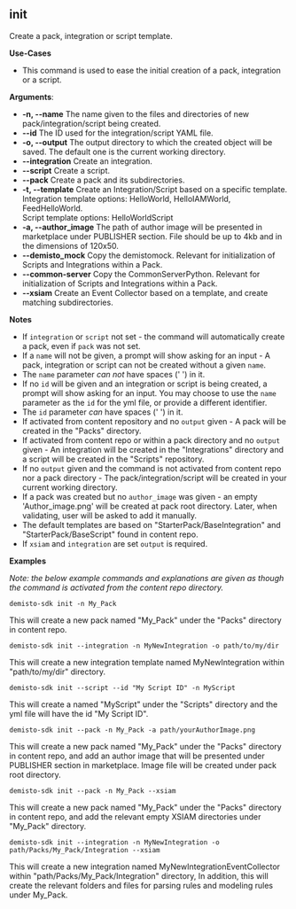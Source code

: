 ## init
Create a pack, integration or script template.

**Use-Cases**
* This command is used to ease the initial creation of a pack, integration or a script.

**Arguments**:
* **-n, --name**
The name given to the files and directories of new pack/integration/script being created.
* **--id**
The ID used for the integration/script YAML file.
* **-o, --output**
The output directory to which the created object will be saved. The default one is the current working directory.
* **--integration**
Create an integration.
* **--script**
Create a script.
* **--pack**
Create a pack and its subdirectories.
* **-t, --template**
Create an Integration/Script based on a specific template.</br>
Integration template options: HelloWorld, HelloIAMWorld, FeedHelloWorld.</br>
Script template options: HelloWorldScript
* **-a, --author_image** The path of author image will be presented in marketplace
under PUBLISHER section. File should be up to 4kb and in the dimensions of 120x50.
* **--demisto_mock**
Copy the demistomock. Relevant for initialization of Scripts and Integrations within a Pack.
* **--common-server**
Copy the CommonServerPython. Relevant for initialization of Scripts and Integrations within a Pack.
* **--xsiam**
Create an Event Collector based on a template, and create matching subdirectories.

**Notes**
* If `integration` or `script` not set - the command will automatically create a pack, even if `pack` was not set.
* If a `name` will not be given, a prompt will show asking for an input -
A pack, integration or script can not be created without a given `name`.
* The `name` parameter *can not* have spaces (' ') in it.
* If no `id` will be given and an integration or script is being created, a prompt will show asking for an input.
You may choose to use the `name` parameter as the `id` for the yml file, or provide a different identifier.
* The `id` parameter *can* have spaces (' ') in it.
* If activated from content repository and no `output` given - A pack will be created in the "Packs" directory.
* If activated from content repo or within a pack directory and no `output` given -
An integration will be created in the "Integrations" directory and a script will be created in the "Scripts" repository.
* If no `output` given and the command is not activated from content repo nor a pack directory -
The pack/integration/script will be created in your current working directory.
* If a pack was created but no `author_image` was given - an empty 'Author_image.png' will be created at pack root
  directory. Later, when validating, user will be asked to add it manually.
* The default templates are based on "StarterPack/BaseIntegration" and "StarterPack/BaseScript" found in content repo.
* If `xsiam` and `integration` are set `output` is required.

**Examples**

*Note: the below example commands and explanations are given as though the command is activated from the content repo directory.*


`demisto-sdk init -n My_Pack`

This will create a new pack named "My_Pack" under the "Packs" directory in content repo.


`demisto-sdk init --integration -n MyNewIntegration -o path/to/my/dir`

This will create a new integration template named MyNewIntegration within "path/to/my/dir" directory.


`demisto-sdk init --script --id "My Script ID" -n MyScript`

This will create a named "MyScript" under the "Scripts" directory and the yml file will have the id "My Script ID".


`demisto-sdk init --pack -n My_Pack -a path/yourAuthorImage.png`

This will create a new pack named "My_Pack" under the "Packs" directory in content repo, and add an author image that
will be presented under PUBLISHER section in marketplace. Image file will be created under pack root directory.

`demisto-sdk init --pack -n My_Pack --xsiam`

This will create a new pack named "My_Pack" under the "Packs" directory in content repo, and add the relevant empty XSIAM directories under "My_Pack" directory.

`demisto-sdk init --integration -n MyNewIntegration -o path/Packs/My_Pack/Integration --xsiam`

This will create a new integration named MyNewIntegrationEventCollector within "path/Packs/My_Pack/Integration" directory,
In addition, this will create the relevant folders and files for parsing rules and modeling rules under My_Pack.
